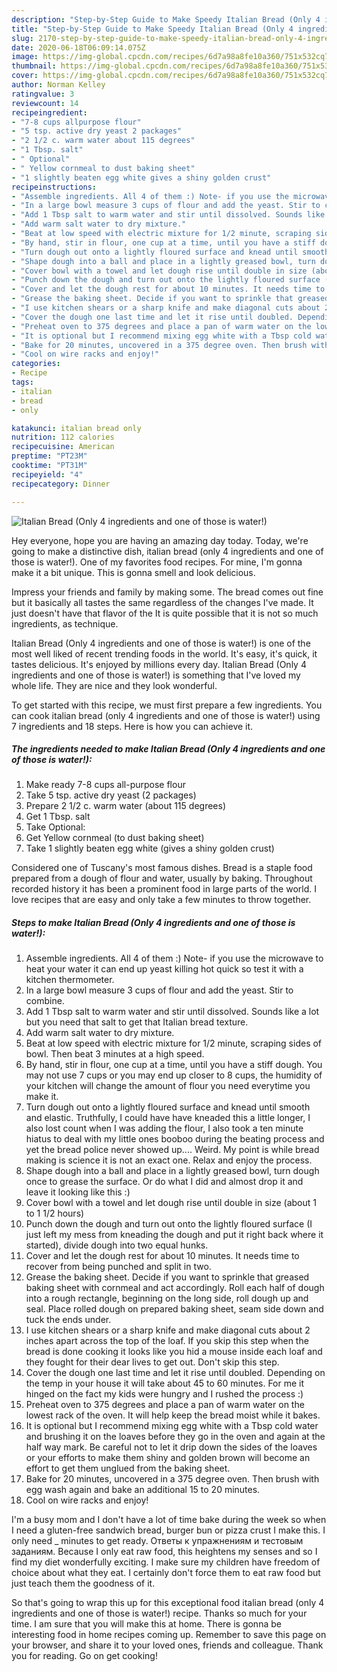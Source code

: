 ```yaml
---
description: "Step-by-Step Guide to Make Speedy Italian Bread (Only 4 ingredients and one of those is water!)"
title: "Step-by-Step Guide to Make Speedy Italian Bread (Only 4 ingredients and one of those is water!)"
slug: 2170-step-by-step-guide-to-make-speedy-italian-bread-only-4-ingredients-and-one-of-those-is-water
date: 2020-06-18T06:09:14.075Z
image: https://img-global.cpcdn.com/recipes/6d7a98a8fe10a360/751x532cq70/italian-bread-only-4-ingredients-and-one-of-those-is-water-recipe-main-photo.jpg
thumbnail: https://img-global.cpcdn.com/recipes/6d7a98a8fe10a360/751x532cq70/italian-bread-only-4-ingredients-and-one-of-those-is-water-recipe-main-photo.jpg
cover: https://img-global.cpcdn.com/recipes/6d7a98a8fe10a360/751x532cq70/italian-bread-only-4-ingredients-and-one-of-those-is-water-recipe-main-photo.jpg
author: Norman Kelley
ratingvalue: 3
reviewcount: 14
recipeingredient:
- "7-8 cups allpurpose flour"
- "5 tsp. active dry yeast 2 packages"
- "2 1/2 c. warm water about 115 degrees"
- "1 Tbsp. salt"
- " Optional"
- " Yellow cornmeal to dust baking sheet"
- "1 slightly beaten egg white gives a shiny golden crust"
recipeinstructions:
- "Assemble ingredients. All 4 of them :) Note- if you use the microwave to heat your water it can end up yeast killing hot quick so test it with a kitchen thermometer."
- "In a large bowl measure 3 cups of flour and add the yeast. Stir to combine."
- "Add 1 Tbsp salt to warm water and stir until dissolved. Sounds like a lot but you need that salt to get that Italian bread texture."
- "Add warm salt water to dry mixture."
- "Beat at low speed with electric mixture for 1/2 minute, scraping sides of bowl. Then beat 3 minutes at a high speed."
- "By hand, stir in flour, one cup at a time, until you have a stiff dough. You may not use 7 cups or you may end up closer to 8 cups, the humidity of your kitchen will change the amount of flour you need everytime you make it."
- "Turn dough out onto a lightly floured surface and knead until smooth and elastic. Truthfully, I could have have kneaded this a little longer, I also lost count when I was adding the flour, I also took a ten minute hiatus to deal with my little ones booboo during the beating process and yet the bread police never showed up.... Weird. My point is while bread making is science it is not an exact one. Relax and enjoy the process."
- "Shape dough into a ball and place in a lightly greased bowl, turn dough once to grease the surface. Or do what I did and almost drop it and leave it looking like this :)"
- "Cover bowl with a towel and let dough rise until double in size (about 1 to 1 1/2 hours)"
- "Punch down the dough and turn out onto the lightly floured surface (I just left my mess from kneading the dough and put it right back where it started), divide dough into two equal hunks."
- "Cover and let the dough rest for about 10 minutes. It needs time to recover from being punched and split in two."
- "Grease the baking sheet. Decide if you want to sprinkle that greased baking sheet with cornmeal and act accordingly. Roll each half of dough into a rough rectangle, beginning on the long side, roll dough up and seal. Place rolled dough on prepared baking sheet, seam side down and tuck the ends under."
- "I use kitchen shears or a sharp knife and make diagonal cuts about 2 inches apart across the top of the loaf. If you skip this step when the bread is done cooking it looks like you hid a mouse inside each loaf and they fought for their dear lives to get out. Don&#39;t skip this step."
- "Cover the dough one last time and let it rise until doubled. Depending on the temp in your house it will take about 45 to 60 minutes. For me it hinged on the fact my kids were hungry and I rushed the process :)"
- "Preheat oven to 375 degrees and place a pan of warm water on the lowest rack of the oven. It will help keep the bread moist while it bakes."
- "It is optional but I recommend mixing egg white with a Tbsp cold water and brushing it on the loaves before they go in the oven and again at the half way mark. Be careful not to let it drip down the sides of the loaves or your efforts to make them shiny and golden brown will become an effort to get them unglued from the baking sheet."
- "Bake for 20 minutes, uncovered in a 375 degree oven. Then brush with egg wash again and bake an additional 15 to 20 minutes."
- "Cool on wire racks and enjoy!"
categories:
- Recipe
tags:
- italian
- bread
- only

katakunci: italian bread only 
nutrition: 112 calories
recipecuisine: American
preptime: "PT23M"
cooktime: "PT31M"
recipeyield: "4"
recipecategory: Dinner

---
```



![Italian Bread (Only 4 ingredients and one of those is water!)](https://img-global.cpcdn.com/recipes/6d7a98a8fe10a360/751x532cq70/italian-bread-only-4-ingredients-and-one-of-those-is-water-recipe-main-photo.jpg)

Hey everyone, hope you are having an amazing day today. Today, we're going to make a distinctive dish, italian bread (only 4 ingredients and one of those is water!). One of my favorites food recipes. For mine, I'm gonna make it a bit unique. This is gonna smell and look delicious.

Impress your friends and family by making some. The bread comes out fine but it basically all tastes the same regardless of the changes I&#39;ve made. It just doesn&#39;t have that flavor of the It is quite possible that it is not so much ingredients, as technique.

Italian Bread (Only 4 ingredients and one of those is water!) is one of the most well liked of recent trending foods in the world. It's easy, it's quick, it tastes delicious. It's enjoyed by millions every day. Italian Bread (Only 4 ingredients and one of those is water!) is something that I've loved my whole life. They are nice and they look wonderful.


To get started with this recipe, we must first prepare a few ingredients. You can cook italian bread (only 4 ingredients and one of those is water!) using 7 ingredients and 18 steps. Here is how you can achieve it.

<!--inarticleads1-->

##### The ingredients needed to make Italian Bread (Only 4 ingredients and one of those is water!):

1. Make ready 7-8 cups all-purpose flour
1. Take 5 tsp. active dry yeast (2 packages)
1. Prepare 2 1/2 c. warm water (about 115 degrees)
1. Get 1 Tbsp. salt
1. Take  Optional:
1. Get  Yellow cornmeal (to dust baking sheet)
1. Take 1 slightly beaten egg white (gives a shiny golden crust)


Considered one of Tuscany&#39;s most famous dishes. Bread is a staple food prepared from a dough of flour and water, usually by baking. Throughout recorded history it has been a prominent food in large parts of the world. I love recipes that are easy and only take a few minutes to throw together. 

<!--inarticleads2-->

##### Steps to make Italian Bread (Only 4 ingredients and one of those is water!):

1. Assemble ingredients. All 4 of them :) Note- if you use the microwave to heat your water it can end up yeast killing hot quick so test it with a kitchen thermometer.
1. In a large bowl measure 3 cups of flour and add the yeast. Stir to combine.
1. Add 1 Tbsp salt to warm water and stir until dissolved. Sounds like a lot but you need that salt to get that Italian bread texture.
1. Add warm salt water to dry mixture.
1. Beat at low speed with electric mixture for 1/2 minute, scraping sides of bowl. Then beat 3 minutes at a high speed.
1. By hand, stir in flour, one cup at a time, until you have a stiff dough. You may not use 7 cups or you may end up closer to 8 cups, the humidity of your kitchen will change the amount of flour you need everytime you make it.
1. Turn dough out onto a lightly floured surface and knead until smooth and elastic. Truthfully, I could have have kneaded this a little longer, I also lost count when I was adding the flour, I also took a ten minute hiatus to deal with my little ones booboo during the beating process and yet the bread police never showed up.... Weird. My point is while bread making is science it is not an exact one. Relax and enjoy the process.
1. Shape dough into a ball and place in a lightly greased bowl, turn dough once to grease the surface. Or do what I did and almost drop it and leave it looking like this :)
1. Cover bowl with a towel and let dough rise until double in size (about 1 to 1 1/2 hours)
1. Punch down the dough and turn out onto the lightly floured surface (I just left my mess from kneading the dough and put it right back where it started), divide dough into two equal hunks.
1. Cover and let the dough rest for about 10 minutes. It needs time to recover from being punched and split in two.
1. Grease the baking sheet. Decide if you want to sprinkle that greased baking sheet with cornmeal and act accordingly. Roll each half of dough into a rough rectangle, beginning on the long side, roll dough up and seal. Place rolled dough on prepared baking sheet, seam side down and tuck the ends under.
1. I use kitchen shears or a sharp knife and make diagonal cuts about 2 inches apart across the top of the loaf. If you skip this step when the bread is done cooking it looks like you hid a mouse inside each loaf and they fought for their dear lives to get out. Don&#39;t skip this step.
1. Cover the dough one last time and let it rise until doubled. Depending on the temp in your house it will take about 45 to 60 minutes. For me it hinged on the fact my kids were hungry and I rushed the process :)
1. Preheat oven to 375 degrees and place a pan of warm water on the lowest rack of the oven. It will help keep the bread moist while it bakes.
1. It is optional but I recommend mixing egg white with a Tbsp cold water and brushing it on the loaves before they go in the oven and again at the half way mark. Be careful not to let it drip down the sides of the loaves or your efforts to make them shiny and golden brown will become an effort to get them unglued from the baking sheet.
1. Bake for 20 minutes, uncovered in a 375 degree oven. Then brush with egg wash again and bake an additional 15 to 20 minutes.
1. Cool on wire racks and enjoy!


I&#39;m a busy mom and I don&#39;t have a lot of time bake during the week so when I need a gluten-free sandwich bread, burger bun or pizza crust I make this. I only need _ minutes to get ready. Ответы к упражнениям и тестовым заданиям. Because I only eat raw food, this heightens my senses and so I find my diet wonderfully exciting. I make sure my children have freedom of choice about what they eat. I certainly don&#39;t force them to eat raw food but just teach them the goodness of it. 

So that's going to wrap this up for this exceptional food italian bread (only 4 ingredients and one of those is water!) recipe. Thanks so much for your time. I am sure that you will make this at home. There is gonna be interesting food in home recipes coming up. Remember to save this page on your browser, and share it to your loved ones, friends and colleague. Thank you for reading. Go on get cooking!
